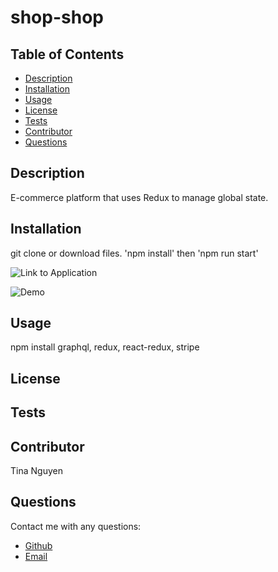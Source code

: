 
# shop-shop
## Table of Contents
* [Description](#description)
* [Installation](#installation)
* [Usage](#Usage)
* [License](#License)
* [Tests](#Tests)
* [Contributor](#Contributor)
* [Questions](#Questions)

## Description 
E-commerce platform that uses Redux to manage global state.

## Installation
git clone or download files. 'npm install' then 'npm run start'

![Link to Application](https://tina-shop-shop.herokuapp.com/)

![Demo]()

## Usage
npm install graphql, redux, react-redux, stripe

## License


## Tests


## Contributor
Tina Nguyen

## Questions 
Contact me with any questions: 
* [Github](https://github.com/ohwhytina)
* [Email](mailto:nguyentinaca@yahoo.com)
